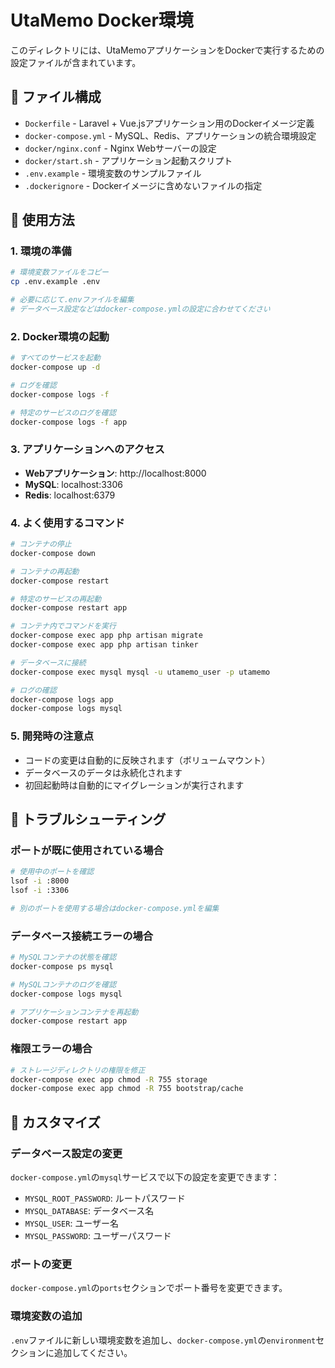 # UtaMemo Docker環境

このディレクトリには、UtaMemoアプリケーションをDockerで実行するための設定ファイルが含まれています。

## 📁 ファイル構成

- `Dockerfile` - Laravel + Vue.jsアプリケーション用のDockerイメージ定義
- `docker-compose.yml` - MySQL、Redis、アプリケーションの統合環境設定
- `docker/nginx.conf` - Nginx Webサーバーの設定
- `docker/start.sh` - アプリケーション起動スクリプト
- `.env.example` - 環境変数のサンプルファイル
- `.dockerignore` - Dockerイメージに含めないファイルの指定

## 🚀 使用方法

### 1. 環境の準備

```bash
# 環境変数ファイルをコピー
cp .env.example .env

# 必要に応じて.envファイルを編集
# データベース設定などはdocker-compose.ymlの設定に合わせてください
```

### 2. Docker環境の起動

```bash
# すべてのサービスを起動
docker-compose up -d

# ログを確認
docker-compose logs -f

# 特定のサービスのログを確認
docker-compose logs -f app
```

### 3. アプリケーションへのアクセス

- **Webアプリケーション**: http://localhost:8000
- **MySQL**: localhost:3306
- **Redis**: localhost:6379

### 4. よく使用するコマンド

```bash
# コンテナの停止
docker-compose down

# コンテナの再起動
docker-compose restart

# 特定のサービスの再起動
docker-compose restart app

# コンテナ内でコマンドを実行
docker-compose exec app php artisan migrate
docker-compose exec app php artisan tinker

# データベースに接続
docker-compose exec mysql mysql -u utamemo_user -p utamemo

# ログの確認
docker-compose logs app
docker-compose logs mysql
```

### 5. 開発時の注意点

- コードの変更は自動的に反映されます（ボリュームマウント）
- データベースのデータは永続化されます
- 初回起動時は自動的にマイグレーションが実行されます

## 🔧 トラブルシューティング

### ポートが既に使用されている場合

```bash
# 使用中のポートを確認
lsof -i :8000
lsof -i :3306

# 別のポートを使用する場合はdocker-compose.ymlを編集
```

### データベース接続エラーの場合

```bash
# MySQLコンテナの状態を確認
docker-compose ps mysql

# MySQLコンテナのログを確認
docker-compose logs mysql

# アプリケーションコンテナを再起動
docker-compose restart app
```

### 権限エラーの場合

```bash
# ストレージディレクトリの権限を修正
docker-compose exec app chmod -R 755 storage
docker-compose exec app chmod -R 755 bootstrap/cache
```

## 📝 カスタマイズ

### データベース設定の変更

`docker-compose.yml`の`mysql`サービスで以下の設定を変更できます：

- `MYSQL_ROOT_PASSWORD`: ルートパスワード
- `MYSQL_DATABASE`: データベース名
- `MYSQL_USER`: ユーザー名
- `MYSQL_PASSWORD`: ユーザーパスワード

### ポートの変更

`docker-compose.yml`の`ports`セクションでポート番号を変更できます。

### 環境変数の追加

`.env`ファイルに新しい環境変数を追加し、`docker-compose.yml`の`environment`セクションに追加してください。
